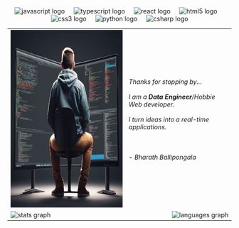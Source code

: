 <table>
	<td>  
		<div align="left" >
			  <img src="https://github.com/ballipongala/ballipongala/blob/main/.github/workflows/Create%20a%20image%20%2063be9301-d430-4969-9726-2d149a0ba6c0.png?raw=true" height="400" alt="developer"/>
		</div>
	</td>
	<td>  
		<div height="800" width="300" align="left" >
			<em>Thanks for stopping by...</em>
			<br><br><em>I am a <strong>Data Engineer</strong>/Hobbie Web developer.<em>
			<br><br><em>I turn ideas into a real-time applications.<em>
			<br><br><br><br>
				   <ledgend> - Bharath Ballipongala</ledgend>
			<tr>
				<td>
					<div align="left" height=150>
						<img src="https://github-readme-stats.vercel.app/api?username=ballipongala&hide_title=false&hide_rank=false&show_icons=true&include_all_commits=true&count_private=true&disable_animations=false&theme=dracula&locale=en&hide_border=false"  height="150" alt="stats graph"  />
					</div>
				</td>
				<td>
					<div align = "right" height=150>    
					  <img src="https://github-readme-stats.vercel.app/api/top-langs?username=ballipongala&locale=en&hide_title=false&layout=compact&card_width=320&langs_count=5&theme=dracula&hide_border=false" height="150" alt="languages graph"  />
					</div>
				</td>
			</tr>
		</div>
	</td>
	<div>
		<div align="center">
			<img src="https://cdn.jsdelivr.net/gh/devicons/devicon/icons/javascript/javascript-original.svg" height="30" alt="javascript logo"  />
			<img width="12" />
			<img src="https://cdn.jsdelivr.net/gh/devicons/devicon/icons/typescript/typescript-original.svg" height="30" alt="typescript logo"  />
			<img width="12" />
			<img src="https://cdn.jsdelivr.net/gh/devicons/devicon/icons/react/react-original.svg" height="30" alt="react logo"  />
			<img width="12" />
			<img src="https://cdn.jsdelivr.net/gh/devicons/devicon/icons/html5/html5-original.svg" height="30" alt="html5 logo"  />
			<img width="12" />
			<img src="https://cdn.jsdelivr.net/gh/devicons/devicon/icons/css3/css3-original.svg" height="30" alt="css3 logo"  />
			<img width="12" />
			<img src="https://cdn.jsdelivr.net/gh/devicons/devicon/icons/python/python-original.svg" height="30" alt="python logo"  />
			<img width="12" />
			<img src="https://cdn.jsdelivr.net/gh/devicons/devicon/icons/csharp/csharp-original.svg" height="30" alt="csharp logo"  />
		</div>
	</div>
</table>
